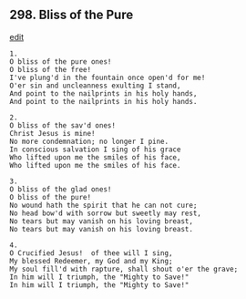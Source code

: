 
## 298.  Bliss of the Pure
[edit](https://docs.google.com/document/d/1oaS_ERbTP5fF3OUPcoZsa50sf30ijgDz/edit?mode=html)



    1.
    O bliss of the pure ones!
    O bliss of the free!
    I've plung'd in the fountain once open'd for me!
    O'er sin and uncleanness exulting I stand,
    And point to the nailprints in his holy hands,
    And point to the nailprints in his holy hands.

    2.
    O bliss of the sav'd ones!
    Christ Jesus is mine!
    No more condemnation; no longer I pine.
    In conscious salvation I sing of his grace
    Who lifted upon me the smiles of his face,
    Who lifted upon me the smiles of his face.

    3.
    O bliss of the glad ones!
    O bliss of the pure!
    No wound hath the spirit that he can not cure;
    No head bow'd with sorrow but sweetly may rest,
    No tears but may vanish on his loving breast,
    No tears but may vanish on his loving breast.

    4.
    O Crucified Jesus!  of thee will I sing,
    My blessed Redeemer, my God and my King;
    My soul fill'd with rapture, shall shout o'er the grave;
    In him will I triumph, the "Mighty to Save!"  
    In him will I triumph, the "Mighty to Save!"
